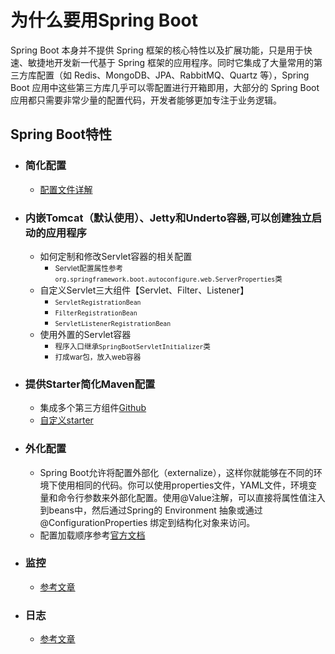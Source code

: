 
# 为什么要用Spring Boot
Spring Boot 本身并不提供 Spring 框架的核心特性以及扩展功能，只是用于快速、敏捷地开发新一代基于 Spring 框架的应用程序。同时它集成了大量常用的第三方库配置（如 Redis、MongoDB、JPA、RabbitMQ、Quartz 等），Spring Boot 应用中这些第三方库几乎可以零配置进行开箱即用，大部分的 Spring Boot 应用都只需要非常少量的配置代码，开发者能够更加专注于业务逻辑。<br>
## Spring Boot特性
- ### 简化配置
	- [配置文件详解](http://blog.didispace.com/springbootproperties/)
- ### 内嵌Tomcat（默认使用）、Jetty和Underto容器,可以创建独立启动的应用程序
	- 如何定制和修改Servlet容器的相关配置
    	- <small>Servlet配置属性参考``org.springframework.boot.autoconfigure.web.ServerProperties``类</small>
 	- 自定义Servlet三大组件【Servlet、Filter、Listener】
    	- <small>``ServletRegistrationBean``</small>
		- <small>``FilterRegistrationBean``</small>
		- <small>``ServletListenerRegistrationBean``</small>
	- 使用外置的Servlet容器
    	- <small>程序入口继承``SpringBootServletInitializer``类</small>
 		- <small>打成war包，放入web容器</small>
- ### 提供Starter简化Maven配置
	- 集成多个第三方组件[Github](https://github.com/spring-projects/spring-boot/tree/v1.5.4.RELEASE/spring-boot-starters)
	- [自定义starter](https://github.com/wangboliang/customize-spring-boot-starter/blob/master/README.md)
- ### 外化配置
	- Spring Boot允许将配置外部化（externalize），这样你就能够在不同的环境下使用相同的代码。你可以使用properties文件，YAML文件，环境变量和命令行参数来外部化配置。使用@Value注解，可以直接将属性值注入到beans中，然后通过Spring的 Environment 抽象或通过 @ConfigurationProperties 绑定到结构化对象来访问。
	- 配置加载顺序参考[官方文档](https://docs.spring.io/spring-boot/docs/1.5.9.RELEASE/reference/htmlsingle/#boot-features-external-config)
- ### 监控
	- [参考文章](http://www.ityouknow.com/springboot/2018/02/06/spring-boot-actuator.html)
- ### 日志
	- [参考文章](https://blog.csdn.net/Inke88/article/details/75007649)



